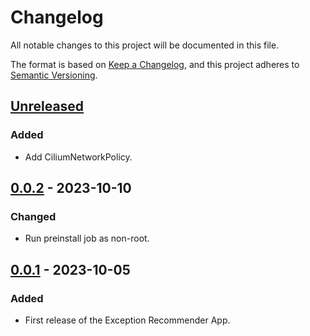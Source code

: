 # Changelog

All notable changes to this project will be documented in this file.

The format is based on [Keep a Changelog](https://keepachangelog.com/en/1.0.0/),
and this project adheres to [Semantic Versioning](https://semver.org/spec/v2.0.0.html).

## [Unreleased]

### Added

- Add CiliumNetworkPolicy.

## [0.0.2] - 2023-10-10

### Changed

- Run preinstall job as non-root.

## [0.0.1] - 2023-10-05

### Added

- First release of the Exception Recommender App.

[Unreleased]: https://github.com/giantswarm/exception-recommender/compare/v0.0.2...HEAD
[0.0.2]: https://github.com/giantswarm/exception-recommender/compare/v0.0.1...v0.0.2
[0.0.1]: https://github.com/giantswarm/exception-recommender/releases/tag/v0.0.1

